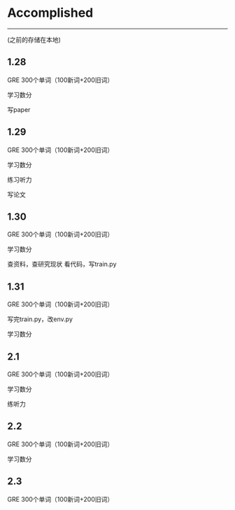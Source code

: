 # Accomplished
----------------
(之前的存储在本地)
## 1.28
GRE 300个单词（100新词+200旧词）

学习数分

写paper
## 1.29
GRE 300个单词（100新词+200旧词）

学习数分

练习听力

写论文
## 1.30
GRE 300个单词（100新词+200旧词）

学习数分

查资料，查研究现状
看代码，写train.py
## 1.31
GRE 300个单词（100新词+200旧词）

写完train.py，改env.py

学习数分
## 2.1
GRE 300个单词（100新词+200旧词）

学习数分

练听力
## 2.2
GRE 300个单词（100新词+200旧词）

学习数分
## 2.3
GRE 300个单词（100新词+200旧词）
